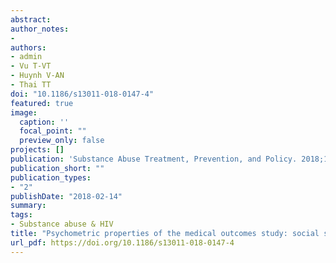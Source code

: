 ```yaml
---
abstract:
author_notes:
- 
authors:
- admin
- Vu T-VT
- Huynh V-AN
- Thai TT
doi: "10.1186/s13011-018-0147-4"
featured: true
image:
  caption: ''
  focal_point: ""
  preview_only: false
projects: []
publication: 'Substance Abuse Treatment, Prevention, and Policy. 2018;13(1):8. doi: https://doi.org/10.1186/s13011-018-0147-4'
publication_short: ""
publication_types:
- "2"
publishDate: "2018-02-14"
summary: 
tags:
- Substance abuse & HIV
title: "Psychometric properties of the medical outcomes study: social support survey among methadone maintenance patients in Ho Chi Minh City, Vietnam: a validation study"
url_pdf: https://doi.org/10.1186/s13011-018-0147-4 
---
```

